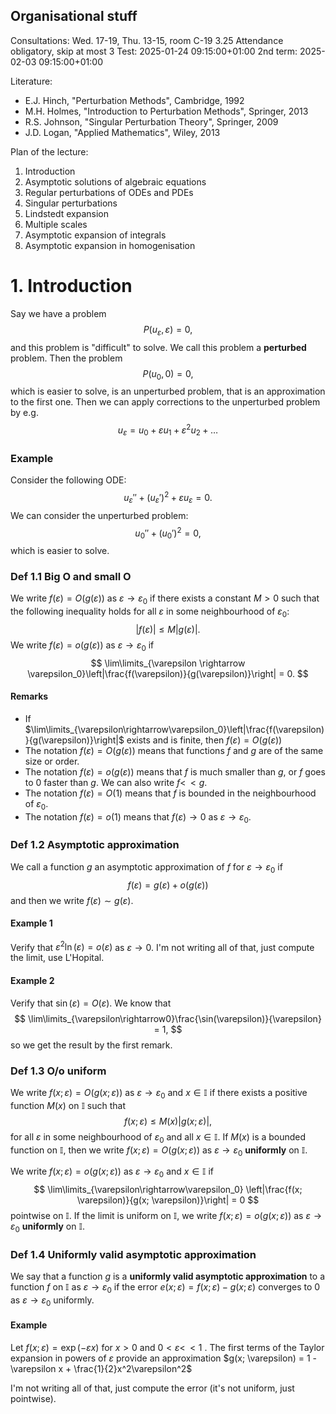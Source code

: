 ## Organisational stuff

Consultations: Wed. 17-19, Thu. 13-15, room C-19 3.25
Attendance obligatory, skip at most 3
Test: 2025-01-24 09:15:00+01:00
2nd term: 2025-02-03 09:15:00+01:00

Literature:
- E.J. Hinch, "Perturbation Methods", Cambridge, 1992
- M.H. Holmes, "Introduction to Perturbation Methods", Springer, 2013
- R.S. Johnson, "Singular Perturbation Theory", Springer, 2009
- J.D. Logan, "Applied Mathematics", Wiley, 2013

Plan of the lecture:
1. Introduction
2. Asymptotic solutions of algebraic equations
3. Regular perturbations of ODEs and PDEs
4. Singular perturbations
5. Lindstedt expansion
6. Multiple scales
7. Asymptotic expansion of integrals
8. Asymptotic expansion in homogenisation

# 1. Introduction

Say we have a problem 
$$
P(u_\varepsilon, \varepsilon) = 0,
$$
and this problem is "difficult" to solve. We call this problem a **perturbed** problem. Then the problem
$$
P(u_0, 0) = 0,
$$
which is easier to solve, is an unperturbed problem, that is an approximation to the first one.
Then we can apply corrections to the unperturbed problem by e.g.
$$
u_\varepsilon = u_0 + \varepsilon u_1 + \varepsilon^2 u_2 + \dots
$$

### Example
Consider the following ODE:
$$
u_\varepsilon'' + (u_\varepsilon')^2 + \varepsilon u_\varepsilon = 0.
$$
We can consider the unperturbed problem:
$$
u_0'' + (u_0')^2 = 0,
$$
which is easier to solve.

### Def 1.1 Big O and small O
We write $f(\varepsilon) = O(g(\varepsilon))$  as $\varepsilon \rightarrow \varepsilon_0$ if there exists a constant $M > 0$ such that the following inequality holds for all $\varepsilon$ in some neighbourhood of $\varepsilon_0$:
$$
|f(\varepsilon)| \le M|g(\varepsilon)|.
$$
We write $f(\varepsilon) = o(g(\varepsilon))$ as $\varepsilon \rightarrow \varepsilon_0$ if 
$$
\lim\limits_{\varepsilon \rightarrow \varepsilon_0}\left|\frac{f(\varepsilon)}{g(\varepsilon)}\right| = 0.
$$
#### Remarks
- If $\lim\limits_{\varepsilon\rightarrow\varepsilon_0}\left|\frac{f(\varepsilon)}{g(\varepsilon)}\right|$ exists and is finite, then $f(\varepsilon) = O(g(\varepsilon))$
- The notation $f(\varepsilon) = O(g(\varepsilon))$ means that functions $f$ and $g$ are of the same size or order.
- The notation $f(\varepsilon) = o(g(\varepsilon))$ means that $f$ is much smaller than $g$, or $f$ goes to $0$ faster than $g$. We can also write $f <\!\!< g$.
- The notation $f(\varepsilon) = O(1)$ means that $f$ is bounded in the neighbourhood of $\varepsilon_0$.
- The notation $f(\varepsilon) = o(1)$ means that $f(\varepsilon)\rightarrow0$ as $\varepsilon\rightarrow\varepsilon_0$.

### Def 1.2 Asymptotic approximation
We call a function $g$ an asymptotic approximation of $f$ for $\varepsilon\rightarrow\varepsilon_0$ if
$$
f(\varepsilon) = g(\varepsilon) + o(g(\varepsilon))
$$
and then we write $f(\varepsilon) \sim g(\varepsilon)$.

#### Example 1
Verify that $\varepsilon^2\ln(\varepsilon) = o(\varepsilon)$ as $\varepsilon\rightarrow0$. I'm not writing all of that, just compute the limit, use L'Hopital.

#### Example 2
Verify that $\sin(\varepsilon) = O(\varepsilon)$. We know that
$$
\lim\limits_{\varepsilon\rightarrow0}\frac{\sin(\varepsilon)}{\varepsilon} = 1,
$$
so we get the result by the first remark.

### Def 1.3 O/o uniform
We write $f(x; \varepsilon) = O(g(x; \varepsilon))$ as $\varepsilon\rightarrow\varepsilon_0$ and $x \in \mathbb{I}$ if there exists a positive function $M(x)$ on $\mathbb{I}$ such that 
$$
f(x; \varepsilon) \le M(x)|g(x; \varepsilon)|,
$$
for all $\varepsilon$ in some neighbourhood of $\varepsilon_0$ and all $x\in\mathbb{I}$.
If $M(x)$ is a bounded function on $\mathbb{I}$, then we write $f(x; \varepsilon) = O(g(x; \varepsilon))$ as $\varepsilon\rightarrow\varepsilon_0$ **uniformly** on $\mathbb{I}$.

We write $f(x; \varepsilon) = o(g(x; \varepsilon))$ as $\varepsilon\rightarrow\varepsilon_0$ and $x\in\mathbb{I}$ if 
$$
\lim\limits_{\varepsilon\rightarrow\varepsilon_0} \left|\frac{f(x; \varepsilon)}{g(x; \varepsilon)}\right| = 0
$$
pointwise on $\mathbb{I}$.
If the limit is uniform on $\mathbb{I}$, we write $f(x; \varepsilon) = o(g(x; \varepsilon))$ as $\varepsilon\rightarrow\varepsilon_0$ **uniformly** on $\mathbb{I}$.

### Def 1.4 Uniformly valid asymptotic approximation
We say that a function $g$ is a **uniformly valid asymptotic approximation** to a function $f$ on $\mathbb{I}$ as $\varepsilon\rightarrow\varepsilon_0$ if the error $e(x; \varepsilon) = f(x; \varepsilon) - g(x; \varepsilon)$ converges to $0$ as $\varepsilon\rightarrow\varepsilon_0$ uniformly.

#### Example
Let $f(x; \varepsilon) = \exp(-\varepsilon x)$ for $x > 0$ and $0 < \varepsilon <\!\!< 1$ . The first terms of the Taylor expansion in powers of $\varepsilon$ provide an approximation $g(x; \varepsilon) = 1 - \varepsilon x + \frac{1}{2}x^2\varepsilon^2$

I'm not writing all of that, just compute the error (it's not uniform, just pointwise).
